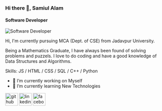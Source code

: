 ### Hi there 👋, Samiul Alam
#### Software Developer
![Software Developer](https://scontent.fccu27-2.fna.fbcdn.net/v/t1.6435-9/129012546_1063421834104780_4860904465376081772_n.jpg?_nc_cat=104&ccb=1-7&_nc_sid=8bfeb9&_nc_ohc=HBVN6xyygXQAX8GsMdd&_nc_ht=scontent.fccu27-2.fna&oh=00_AfDRzRup0wUfPIFD21GDyX8kmjVy7qYnIpy-0T_1pjFiIw&oe=649F042E)

Hi, I'm currently pursuing MCA (Dept. of CSE) from Jadavpur University.

Being a Mathematics Graduate, I have always been found of solving problems and puzzels. I love to do coding and have a good knowledge of Data Structures and Algorithms.

Skills:  JS / HTML / CSS / SQL / C++ / Python 

- 🔭 I’m currently working on Myself 
- 🌱 I’m currently learning New Technologies 


[<img src='https://cdn.jsdelivr.net/npm/simple-icons@3.0.1/icons/github.svg' alt='github' height='40'>](https://github.com/https://github.com/samiulalammolla)  [<img src='https://cdn.jsdelivr.net/npm/simple-icons@3.0.1/icons/linkedin.svg' alt='linkedin' height='40'>](https://www.linkedin.com/in/linkedin.com/in/samiul-alam-m375/)  [<img src='https://cdn.jsdelivr.net/npm/simple-icons@3.0.1/icons/facebook.svg' alt='facebook' height='40'>](https://www.facebook.com/https://www.facebook.com/samiul.alam.754570)  

